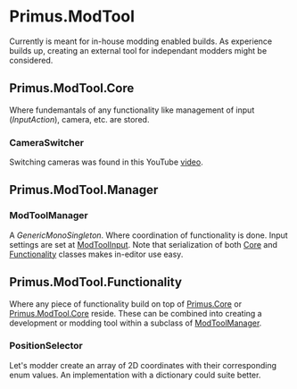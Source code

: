 # Primus.ModTool
Currently is meant for in-house modding enabled builds. As experience builds up, creating an external tool for independant modders might be considered.


## Primus.ModTool.Core
Where fundemantals of any functionality like management of input (_InputAction_), camera, etc. are stored.

### CameraSwitcher
Switching cameras was found in this YouTube [video](https://www.youtube.com/watch?v=vZXGbTdk8gA).


## Primus.ModTool.Manager

### ModToolManager
A _GenericMonoSingleton_. Where coordination of functionality is done. Input settings are set at [ModToolInput](./Core/ModToolInput.inputactions). Note that serialization of both [Core](./Core/) and [Functionality](./Functionality) classes makes in-editor use easy. 


## Primus.ModTool.Functionality
Where any piece of functionality build on top of [Primus.Core](../Core/) or [Primus.ModTool.Core](./Core/) reside. These can be combined into creating a development or modding tool within a subclass of [ModToolManager](./Manager/ModToolManager.cs).

### PositionSelector
Let's modder create an array of 2D coordinates with their corresponding enum values. An implementation with a dictionary could suite better.
